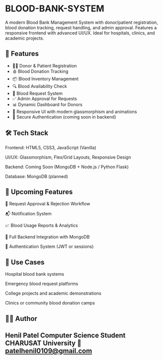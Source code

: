 # BLOOD-BANK-SYSTEM
A modern Blood Bank Management System with donor/patient registration, blood donation tracking, request handling, and admin approval. Features a responsive frontend with advanced UI/UX. Ideal for hospitals, clinics, and academic projects.

## 🚀 Features

- 🧑‍💻 Donor & Patient Registration
- 🩸 Blood Donation Tracking
- 📦 Blood Inventory Management
- 🔍 Blood Availability Check
- 📝 Blood Request System
- ✅ Admin Approval for Requests
- 📊 Dynamic Dashboard for Donors
- 📱 Responsive UI with modern glassmorphism and animations
- 🔐 Secure Authentication (coming soon in backend)

## 🛠️ Tech Stack

Frontend: HTML5, CSS3, JavaScript (Vanilla)

UI/UX: Glassmorphism, Flex/Grid Layouts, Responsive Design

Backend: Coming Soon (MongoDB + Node.js / Python Flask)

Database: MongoDB (planned)


## 🧩 Upcoming Features

📄 Request Approval & Rejection Workflow

📬 Notification System

📈 Blood Usage Reports & Analytics

🧾 Full Backend Integration with MongoDB

🔐 Authentication System (JWT or sessions)


## 📌 Use Cases
Hospital blood bank systems

Emergency blood request platforms

College projects and academic demonstrations

Clinics or community blood donation camps


## 👨‍💻 Author
Henil Patel
Computer Science Student
CHARUSAT University
📧 patelhenil0109@gmail.com
--------------------------------------------------------------------------------------------------------------------------------------------------------------------
